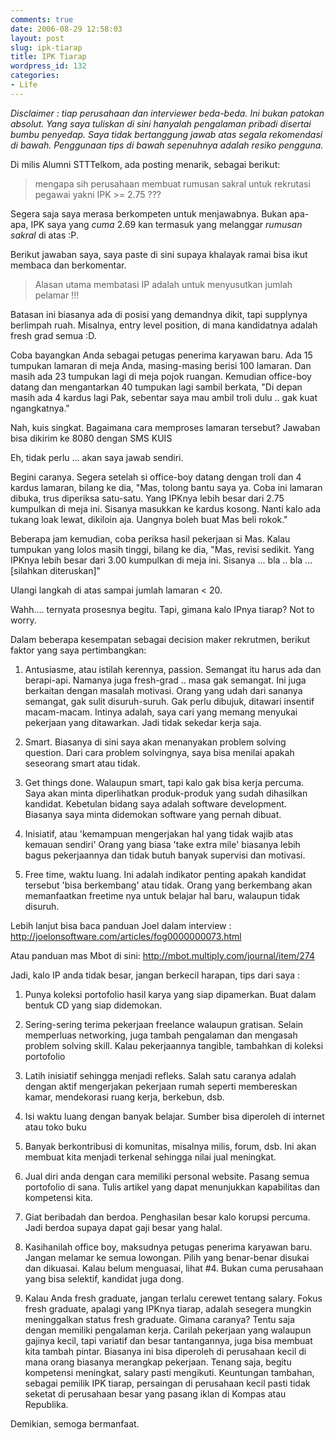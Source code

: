 ```yaml
---
comments: true
date: 2006-08-29 12:58:03
layout: post
slug: ipk-tiarap
title: IPK Tiarap
wordpress_id: 132
categories:
- Life
---
```


_Disclaimer : tiap perusahaan dan interviewer beda-beda. Ini bukan patokan absolut. Yang saya tuliskan di sini hanyalah pengalaman pribadi disertai bumbu penyedap. Saya tidak bertanggung jawab atas segala rekomendasi di bawah. Penggunaan tips di bawah sepenuhnya adalah resiko pengguna._ 

Di milis Alumni STTTelkom, ada posting menarik, sebagai berikut: 



> mengapa sih perusahaan membuat rumusan sakral untuk rekrutasi pegawai yakni
IPK >= 2.75 ???



Segera saja saya merasa berkompeten untuk menjawabnya. Bukan apa-apa, IPK saya yang _cuma_ 2.69 kan termasuk yang melanggar _rumusan sakral_ di atas :P.

Berikut jawaban saya, saya paste di sini supaya khalayak ramai bisa ikut membaca dan berkomentar. 



> Alasan utama membatasi IP adalah untuk menyusutkan jumlah pelamar !!!



Batasan ini biasanya ada di posisi yang demandnya dikit, tapi supplynya berlimpah ruah. 
Misalnya, entry level position, di mana kandidatnya adalah fresh grad semua 
:D.

Coba bayangkan Anda sebagai petugas penerima karyawan baru. 
Ada 15 tumpukan lamaran di meja Anda, masing-masing berisi 100 lamaran. Dan masih ada 23 tumpukan lagi di meja pojok ruangan. Kemudian office-boy datang dan mengantarkan 40 tumpukan lagi sambil berkata, "Di depan masih ada 4 kardus lagi Pak, sebentar saya mau ambil troli dulu .. gak kuat ngangkatnya."

Nah, kuis singkat. Bagaimana cara memproses lamaran tersebut?
Jawaban bisa dikirim ke 8080 dengan SMS  KUIS 

Eh, tidak perlu ... akan saya jawab sendiri. 

Begini caranya. 
Segera setelah si office-boy datang dengan troli dan 4 kardus lamaran, bilang ke dia, "Mas, tolong bantu saya ya. Coba ini lamaran dibuka, trus diperiksa satu-satu. Yang IPKnya lebih besar dari 2.75 kumpulkan di meja ini. Sisanya masukkan ke kardus kosong. Nanti kalo ada tukang loak lewat, dikiloin aja. Uangnya boleh buat Mas beli rokok."

Beberapa jam kemudian, coba periksa hasil pekerjaan si Mas. Kalau tumpukan yang lolos masih tinggi, bilang ke dia, "Mas, revisi sedikit. Yang IPKnya lebih besar dari 3.00 kumpulkan di meja ini. Sisanya ... bla .. bla ... [silahkan diteruskan]"

Ulangi langkah di atas sampai jumlah lamaran < 20.

Wahh.... ternyata prosesnya begitu.
Tapi, gimana kalo IPnya tiarap?
Not to worry. 

Dalam beberapa kesempatan sebagai decision maker rekrutmen, berikut faktor yang saya pertimbangkan: 

1. Antusiasme, atau istilah kerennya, passion. 
Semangat itu harus ada dan berapi-api. 
Namanya juga fresh-grad .. masa gak semangat.
Ini juga berkaitan dengan masalah motivasi. Orang yang udah dari sananya semangat, gak sulit disuruh-suruh. Gak perlu dibujuk, ditawari insentif macam-macam. Intinya adalah, saya cari yang memang menyukai pekerjaan yang ditawarkan. Jadi tidak sekedar kerja saja. 

2. Smart. 
Biasanya di sini saya akan menanyakan problem solving question. 
Dari cara problem solvingnya, saya bisa menilai apakah seseorang smart atau tidak.

3. Get things done.
Walaupun smart, tapi kalo gak bisa kerja percuma. 
Saya akan minta diperlihatkan produk-produk yang sudah dihasilkan kandidat. 
Kebetulan bidang saya adalah software development. 
Biasanya saya minta didemokan software yang pernah dibuat. 

4. Inisiatif, atau 'kemampuan mengerjakan hal yang tidak wajib atas kemauan sendiri'
Orang yang biasa 'take extra mile' biasanya lebih bagus pekerjaannya dan tidak butuh banyak supervisi dan motivasi. 

5. Free time, waktu luang.
Ini adalah indikator penting apakah kandidat tersebut 'bisa berkembang' atau tidak. 
Orang yang berkembang akan memanfaatkan freetime nya untuk belajar hal baru, walaupun tidak disuruh. 

Lebih lanjut bisa baca panduan Joel dalam interview : 
http://joelonsoftware.com/articles/fog0000000073.html

Atau panduan mas Mbot di sini: 
http://mbot.multiply.com/journal/item/274

Jadi, kalo IP anda tidak besar, jangan berkecil harapan, tips dari saya : 

1. Punya koleksi portofolio hasil karya yang siap dipamerkan. 
Buat dalam bentuk CD yang siap didemokan.

2. Sering-sering terima pekerjaan freelance walaupun gratisan. 
Selain memperluas networking, juga tambah pengalaman dan mengasah problem solving skill. Kalau pekerjaannya tangible, tambahkan di koleksi portofolio

3. Latih inisiatif sehingga menjadi refleks. 
Salah satu caranya adalah dengan aktif mengerjakan pekerjaan rumah seperti membereskan kamar, mendekorasi ruang kerja, berkebun, dsb.

4. Isi waktu luang dengan banyak belajar. 
Sumber bisa diperoleh di internet atau toko buku

5. Banyak berkontribusi di komunitas, misalnya milis, forum, dsb.
Ini akan membuat kita menjadi terkenal sehingga nilai jual meningkat.

6. Jual diri anda dengan cara memiliki personal website. 
Pasang semua portofolio di sana. 
Tulis artikel yang dapat menunjukkan kapabilitas dan kompetensi kita. 

7. Giat beribadah dan berdoa. 
Penghasilan besar kalo korupsi percuma. 
Jadi berdoa supaya dapat gaji besar yang halal.

8. Kasihanilah office boy, maksudnya petugas penerima karyawan baru. 
Jangan melamar ke semua lowongan. Pilih yang benar-benar disukai dan dikuasai. Kalau belum menguasai, lihat #4. Bukan cuma perusahaan yang bisa selektif, kandidat juga dong. 

9. Kalau Anda fresh graduate, jangan terlalu cerewet tentang salary. 
Fokus fresh graduate, apalagi yang IPKnya tiarap, adalah sesegera mungkin meninggalkan status fresh graduate. Gimana caranya? Tentu saja dengan memiliki pengalaman kerja. Carilah pekerjaan yang walaupun gajinya kecil, tapi variatif dan besar tantangannya, juga bisa membuat kita tambah pintar. Biasanya ini bisa diperoleh di perusahaan kecil di mana orang biasanya merangkap pekerjaan. 
Tenang saja, begitu kompetensi meningkat, salary pasti mengikuti. Keuntungan tambahan, sebagai pemilik IPK tiarap, persaingan di perusahaan kecil pasti tidak seketat di perusahaan besar yang pasang iklan di Kompas atau Republika.

Demikian, semoga bermanfaat.
